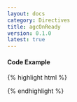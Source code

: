 ```yaml
---
layout: docs
category: Directives
title: agcOnReady
version: 0.1.0
latest: true
---
```


#### Code Example
{% highlight html %}
<div google-chart chart="myChartObject" agc-on-ready="readyHandler(chartWrapper)"></div>
{% endhighlight %}